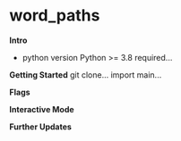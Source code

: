 # word_paths

**Intro**
- python version Python >= 3.8 required...


**Getting Started**
git clone...
import main...


**Flags**



**Interactive Mode**


**Further Updates**

